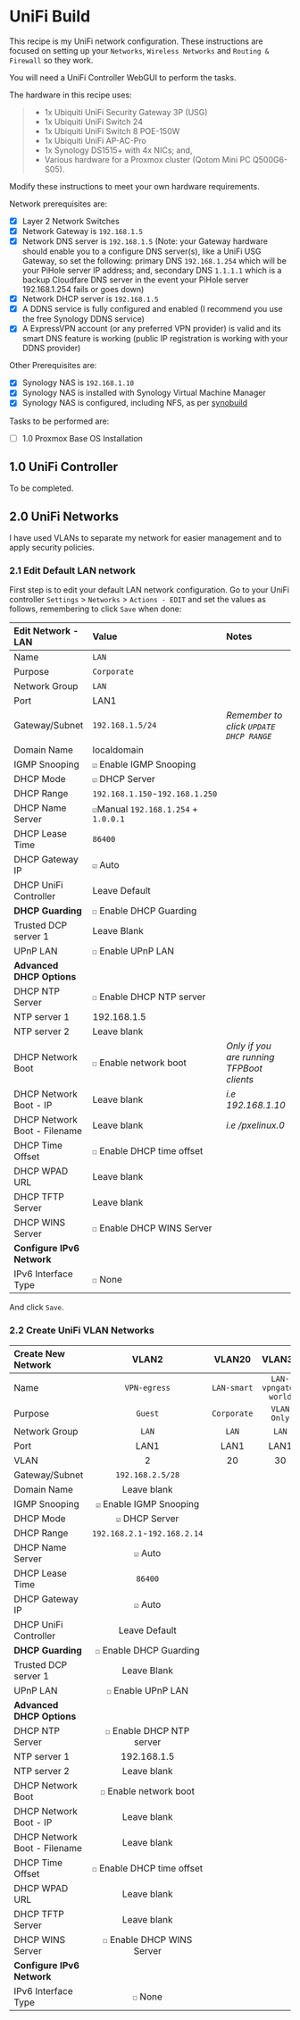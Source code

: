# UniFi Build
This recipe is my UniFi network configuration. These instructions are focused on setting up your `Networks`, `Wireless Networks` and `Routing & Firewall` so they work.

You will need a UniFi Controller WebGUI to perform the tasks.

The hardware in this recipe uses:
>  *  1x Ubiquiti UniFi Security Gateway 3P (USG)
>  *  1x Ubiquiti UniFi Switch 24
>  *  1x Ubiquiti UniFi Switch 8 POE-150W
>  *  1x Ubiquiti UniFi AP-AC-Pro
>  *  1x Synology DS1515+ with 4x NICs; and,
>  *  Various hardware for a Proxmox cluster (Qotom Mini PC Q500G6-S05).

Modify these instructions to meet your own hardware requirements.

Network prerequisites are:
- [x] Layer 2 Network Switches
- [x] Network Gateway is `192.168.1.5`
- [x] Network DNS server is `192.168.1.5` (Note: your Gateway hardware should enable you to a configure DNS server(s), like a UniFi USG Gateway, so set the following: primary DNS `192.168.1.254` which will be your PiHole server IP address; and, secondary DNS `1.1.1.1` which is a backup Cloudfare DNS server in the event your PiHole server 192.168.1.254 fails or goes down)
- [x] Network DHCP server is `192.168.1.5`
- [x] A DDNS service is fully configured and enabled (I recommend you use the free Synology DDNS service)
- [x] A ExpressVPN account (or any preferred VPN provider) is valid and its smart DNS feature is working (public IP registration is working with your DDNS provider)

Other Prerequisites are:
- [x] Synology NAS is `192.168.1.10`
- [x] Synology NAS is installed with Synology Virtual Machine Manager
- [x] Synology NAS is configured, including NFS, as per [synobuild](https://github.com/ahuacate/synobuild)

Tasks to be performed are:
- [ ] 1.0 Proxmox Base OS Installation

## 1.0 UniFi Controller
To be completed.

## 2.0 UniFi Networks
I have used VLANs to separate my network for easier management and to apply security policies.

### 2.1 Edit Default LAN network
First step is to edit your default LAN network configuration. Go to your UniFi controller `Settings` > `Networks` > `Actions - EDIT` and set the values as follows, remembering to click `Save` when done:

| Edit Network - LAN | Value | Notes
| :--- | :--- | :---
| Name | `LAN`
| Purpose | `Corporate`
| Network Group | `LAN`
| Port | LAN1
| Gateway/Subnet | `192.168.1.5/24` | *Remember to click `UPDATE DHCP RANGE`*
| Domain Name | localdomain
| IGMP Snooping | `☑` Enable IGMP Snooping
| DHCP Mode | `☑` DHCP Server
| DHCP Range | `192.168.1.150`-`192.168.1.250`
| DHCP Name Server | `☑`Manual `192.168.1.254` + `1.0.0.1`
| DHCP Lease Time | `86400`
| DHCP Gateway IP | `☑` Auto
| DHCP UniFi Controller | Leave Default
| **DHCP Guarding** | `☐` Enable DHCP Guarding
| Trusted DCP server 1 | Leave Blank
| UPnP LAN | `☐` Enable UPnP LAN
| **Advanced DHCP Options**
| DHCP NTP Server | `☐` Enable DHCP NTP server
| NTP server 1 | 192.168.1.5
| NTP server 2 | Leave blank
| DHCP Network Boot | `☐` Enable network boot | *Only if you are running TFPBoot clients*
| DHCP Network Boot - IP | Leave blank | *i.e 192.168.1.10*
| DHCP Network Boot - Filename | Leave blank | *i.e /pxelinux.0*
| DHCP Time Offset | `☐` Enable DHCP time offset
| DHCP WPAD URL | Leave blank
| DHCP TFTP Server | Leave blank
| DHCP WINS Server | `☐` Enable DHCP WINS Server
| **Configure IPv6 Network**
| IPv6 Interface Type | `☐` None

And click `Save`.

### 2.2 Create UniFi VLAN Networks

| Create New Network | VLAN2 | VLAN20 | VLAN30 | VLAN40 | VLAN50 | VLAN60 | VLAN70 | VLAN80 | VLAN90 | VLAN100 | VLAN110 | VLAN120
| :--- | :---: | :---: | :---: | :---: | :---: | :---: | :---: | :---: | :---: | :---: | :---: | :---:
| Name | `VPN-egress` | `LAN-smart` | `LAN-vpngate-world` | `LAN-vpngate-local` | `LAN-media` | `LAN-vpnserver` | `LAN-guest` | `LAN-homelab` | `LAN-privatelab` | `LAN-hass` | `LAN-iot` | `LAN-security` 
| Purpose |`Guest` |`Corporate`|`VLAN Only`|`VLAN Only`|`Corporate`|`Corporate`|`Guest`|`Corporate`|`Corporate`|`Corporate`|`Corporate`|`Corporate`
| Network Group |`LAN`|`LAN`|`LAN`|`LAN`|`LAN`|`LAN`|`LAN`|`LAN`|`LAN`|`LAN`|`LAN`|`LAN`|
| Port |LAN1|LAN1|LAN1|LAN1|LAN1|LAN1|LAN1|LAN1|LAN1|LAN1|LAN1|LAN1|LAN1|LAN1
| VLAN | 2 |20|30|40|50|60|70|80|90|100|100|110|120
| Gateway/Subnet |`192.168.2.5/28`| 
| Domain Name | Leave blank
| IGMP Snooping |`☑` Enable IGMP Snooping
| DHCP Mode |`☑` DHCP Server
| DHCP Range |`192.168.2.1`-`192.168.2.14`
| DHCP Name Server |`☑` Auto
| DHCP Lease Time |`86400`
| DHCP Gateway IP |`☑` Auto
| DHCP UniFi Controller |Leave Default
| **DHCP Guarding** |`☐` Enable DHCP Guarding
| Trusted DCP server 1 |Leave Blank
| UPnP LAN |`☐` Enable UPnP LAN
| **Advanced DHCP Options**
| DHCP NTP Server |`☐` Enable DHCP NTP server
| NTP server 1 |192.168.1.5
| NTP server 2 |Leave blank
| DHCP Network Boot |`☐` Enable network boot |
| DHCP Network Boot - IP |Leave blank |
| DHCP Network Boot - Filename |Leave blank |
| DHCP Time Offset |`☐` Enable DHCP time offset
| DHCP WPAD URL |Leave blank
| DHCP TFTP Server |Leave blank
| DHCP WINS Server |`☐` Enable DHCP WINS Server
| **Configure IPv6 Network**
| IPv6 Interface Type |`☐` None
